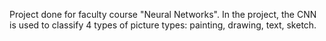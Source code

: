 Project done for faculty course "Neural Networks". 
In the project, the CNN is used to classify 4 types of picture types: painting, drawing, text, sketch.
